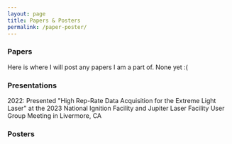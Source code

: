 ```yaml
---
layout: page
title: Papers & Posters
permalink: /paper-poster/
---
```


### Papers

Here is where I will post any papers I am a part of. None yet :(

### Presentations

2022: Presented "High Rep-Rate Data Acquisition for the Extreme Light Laser" at the 2023 National Ignition Facility and Jupiter Laser Facility User Group Meeting in Livermore, CA

### Posters

<object data="{{ site.url }}{{ site.baseurl }}/images/High Rep-Rate Data Acquisition for the Extreme Light Laser 3x4.pdf" width="1000" height="1000" type="application/pdf"></object>

